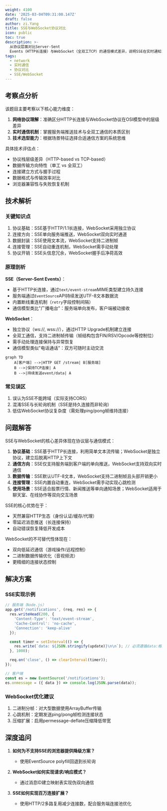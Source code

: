 ```yaml
---
weight: 4100
date: '2025-03-04T09:31:00.147Z'
draft: false
author: zi.Yang
title: SSE与WebSocket协议对比
icon: public
toc: true
description: >-
  从协议层面对比Server-Sent
  Events（HTTP长连接）与WebSocket（全双工TCP）的通信模式差异，说明SSE在实时通知场景的优势及WebSocket在双向通信中的不可替代性。
tags:
  - network
  - 实时通信
  - 协议对比
  - SSE/WebSocket
---
```


## 考察点分析

该题目主要考察以下核心能力维度：

1. **网络协议理解**：准确区分HTTP长连接与WebSocket协议在OSI模型中的层级差异
2. **实时通信机制**：掌握服务端推送技术与全双工通信的本质区别
3. **技术选型能力**：根据场景特征选择合适通信方案的系统思维

具体技术评估点：

- 协议栈层级差异（HTTP-based vs TCP-based）
- 数据传输方向特性（单工 vs 全双工）
- 连接建立方式与握手过程
- 数据格式与传输效率对比
- 浏览器兼容性与失败恢复机制

## 技术解析

### 关键知识点

1. 协议基础：SSE基于HTTP/1.1长连接，WebSocket采用独立协议
2. 连接方向：SSE单向服务端推送，WebSocket双向实时通道
3. 数据封装：SSE使用文本流，WebSocket支持二进制帧
4. 连接管理：SSE自动重连机制，WebSocket需手动处理
5. 协议开销：SSE头信息冗余，WebSocket握手后净荷高效

### 原理剖析

**SSE（Server-Sent Events）**：

- 基于HTTP长连接，通过`text/event-stream`MIME类型建立持久连接
- 服务端通过`EventSource`API持续发送UTF-8文本数据流
- 内置断线重连机制（`retry`字段控制间隔）
- 通信模型类比"广播电台"：服务端单向发布，客户端被动接收

**WebSocket**：

- 独立协议（ws://, wss://），通过HTTP Upgrade机制建立连接
- 全双工通信，支持二进制帧传输（帧结构包含FIN/RSV/Opcode等控制位）
- 需手动处理连接保持与异常恢复
- 通信模型类似"电话通话"：双方可随时主动交流

```mermaid
graph TD
    A[客户端] -->|HTTP GET /stream| B[服务端]
    B -->|保持TCP连接| A
    B -->|持续发送event/data| A
```

### 常见误区

1. 误认为SSE不能跨域（实际支持CORS）
2. 混淆SSE与长轮询机制（SSE是持久连接而非轮询）
3. 低估WebSocket协议复杂度（需处理ping/pong帧维持连接）

## 问题解答

SSE与WebSocket的核心差异体现在协议层与通信模式：

1. **协议基础**：SSE基于HTTP长连接，利用简单文本流传输；WebSocket是独立协议，建立后脱离HTTP上下文
2. **通信方向**：SSE仅支持服务端到客户端的单向推送，WebSocket支持双向实时通信
3. **数据传输**：SSE默认UTF-8文本，WebSocket支持二进制帧且头部开销更小
4. **连接管理**：SSE内置自动重连，WebSocket需手动实现心跳检测
5. **使用场景**：SSE适合股票行情、新闻推送等单向通知场景；WebSocket适用于聊天室、在线协作等双向交互场景

SSE的核心优势在于：

- 天然兼容HTTP生态（身份认证/缓存/代理）
- 零延迟消息推送（长连接保持）
- 自动错误恢复降低开发成本

WebSocket的不可替代性体现在：

- 双向低延迟通信（游戏操作/远程控制）
- 二进制数据传输优化（音视频流）
- 更精细的连接状态控制

## 解决方案

### SSE实现示例

```javascript
// 服务端（Node.js）
app.get('/notifications', (req, res) => {
  res.writeHead(200, {
    'Content-Type': 'text/event-stream',
    'Cache-Control': 'no-cache',
    'Connection': 'keep-alive'
  });

  const timer = setInterval(() => {
    res.write(`data: ${JSON.stringify(update)}\n\n`); // 必须遵循data:格式
  }, 1000);

  req.on('close', () => clearInterval(timer));
});

// 客户端
const es = new EventSource('/notifications');
es.onmessage = ({ data }) => console.log(JSON.parse(data));
```

### WebSocket优化建议

1. 二进制分帧：对大型数据使用ArrayBuffer传输
2. 心跳机制：定期发送ping/pong帧检测连接状态
3. 压缩扩展：启用permessage-deflate压缩降低带宽

## 深度追问

1. **如何为不支持SSE的浏览器提供降级方案？**
   - 使用EventSource polyfill回退到长轮询

2. **WebSocket如何实现请求/响应模式？**
   - 通过消息ID建立映射表实现伪双向通信

3. **SSE如何实现百万连接扩展？**
   - 使用HTTP/2多路复用减少连接数，配合服务端连接池优化
